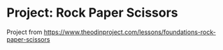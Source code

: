 # Project: Rock Paper Scissors
Project from https://www.theodinproject.com/lessons/foundations-rock-paper-scissors
